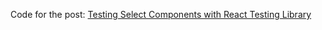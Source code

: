Code for the post: [Testing Select Components with React Testing Library](https://claritydev.net/blog/testing-select-components-react-testing-library) 